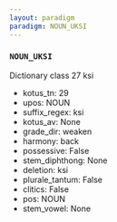 ```yaml
---
layout: paradigm
paradigm: NOUN_UKSI
---
```

### ` NOUN_UKSI `

Dictionary class 27 ksi
* kotus_tn: 29
* upos: NOUN
* suffix_regex: ksi
* kotus_av: None
* grade_dir: weaken
* harmony: back
* possessive: False
* stem_diphthong: None
* deletion: ksi
* plurale_tantum: False
* clitics: False
* pos: NOUN
* stem_vowel: None
